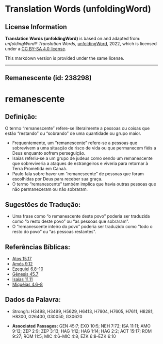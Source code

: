 # Translation Words (unfoldingWord)

## License Information

**Translation Words (unfoldingWord)** is based on and adapted from: _unfoldingWord® Translation Words_, [unfoldingWord](https://unfoldingword.org/utw), 2022, which is licensed under a [CC BY-SA 4.0 license](https://creativecommons.org/licenses/by-sa/4.0/legalcode.en).

This markdown version is provided under the same license.



--------------------------------

## Remanescente (id: 238298)

remanescente
============

Definição:
----------

O termo “remanescente” refere\-se literalmente a pessoas ou coisas que estão “restando” ou “sobrando” de uma quantidade ou grupo maior.

* Frequentemente, um “remanescente” refere\-se a pessoas que sobrevivem a uma situação de risco de vida ou que permanecem fiéis a Deus enquanto sofrem perseguição.
* Isaías referiu\-se a um grupo de judeus como sendo um remanescente que sobreviveria a ataques de estrangeiros e viveria para retornar à Terra Prometida em Canaã.
* Paulo fala sobre haver um “remanescente” de pessoas que foram escolhidas por Deus para receber sua graça.
* O termo “remanescente” também implica que havia outras pessoas que não permaneceram ou não sobraram.

Sugestões de Tradução:
----------------------

* Uma frase como “o remanescente deste povo” poderia ser traduzida como “o resto deste povo” ou “as pessoas que sobraram".
* O “remanescente inteiro do povo” poderia ser traduzido como “todo o resto do povo” ou “as pessoas restantes".

Referências Bíblicas:
---------------------

* [Atos 15\.17](https://ref.ly/Acts15:17)
* [Amós 9\.12](https://ref.ly/Amos9:12)
* [Ezequiel 6\.8–10](https://ref.ly/Ezek6:8-Ezek6:10)
* [Gênesis 45\.7](https://ref.ly/Gen45:7)
* [Isaías 11\.11](https://ref.ly/Isa11:11)
* [Miquéias 4\.6–8](https://ref.ly/Mic4:6-Mic4:8)

Dados da Palavra:
-----------------

* Strong’s: H3498, H3499, H5629, H6413, H7604, H7605, H7611, H8281, H8300, G26400, G30050, G30620

* **Associated Passages:** GEN 45:7; EXO 10:5; NEH 7:72; ISA 11:11; AMO 9:12; ZEP 2:9; ZEP 3:13; HAG 1:12; HAG 1:14; HAG 2:2; ACT 15:17; ROM 9:27; ROM 11:5; MIC 4:6–MIC 4:8; EZK 6:8–EZK 6:10


